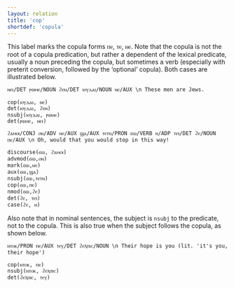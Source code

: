 ```yaml
---
layout: relation
title: 'cop'
shortdef: 'copula'
---
```


This label marks the copula forms ⲡⲉ, ⲧⲉ, ⲛⲉ. Note that the copula is not the root of a copula predication, but rather a dependent of the lexical predicate, usually a noun preceding the copula, but sometimes a verb (especially with preterit conversion, followed by the ‘optional’ copula). Both cases are illustrated below.

~~~ sdparse
ⲛⲉⲓ/DET ⲣⲱⲙⲉ/NOUN ϩⲉⲛ/DET ⲓⲟⲩⲇⲁⲓ/NOUN ⲛⲉ/AUX \n These men are Jews. 

cop(ⲓⲟⲩⲇⲁⲓ, ⲛⲉ)
det(ⲓⲟⲩⲇⲁⲓ, ϩⲉⲛ)
nsubj(ⲓⲟⲩⲇⲁⲓ, ⲣⲱⲙⲉ)
det(ⲣⲱⲙⲉ, ⲛⲉⲓ)
~~~

~~~ sdparse
ϩⲁⲙⲟⲓ/CONJ ⲟⲛ/ADV ⲛⲉ/AUX ϣⲁ/AUX ⲧⲉⲧⲛ/PRON ϭⲱ/VERB ⲛ/ADP ⲧⲉⲓ/DET ϩⲉ/NOUN ⲡⲉ/AUX \n Oh, would that you would stop in this way! 

discourse(ϭⲱ, ϩⲁⲙⲟⲓ)
advmod(ϭⲱ,ⲟⲛ)
mark(ϭⲱ,ⲛⲉ)
aux(ϭⲱ,ϣⲁ)
nsubj(ϭⲱ,ⲧⲉⲧⲛ)
cop(ϭⲱ,ⲡⲉ)
nmod(ϭⲱ,ϩⲉ)
det(ϩⲉ, ⲧⲉⲓ)
case(ϩⲉ, ⲛ)
~~~

Also note that in nominal sentences, the subject is `nsubj` to the predicate, not to the copula. This is also true when the subject follows the copula, as shown below.

~~~ sdparse
ⲛⲧⲟⲕ/PRON ⲡⲉ/AUX ⲧⲉⲩ/DET ϩⲉⲗⲡⲓⲥ/NOUN \n Their hope is you (lit. 'it's you, their hope')

cop(ⲛⲧⲟⲕ, ⲡⲉ)
nsubj(ⲛⲧⲟⲕ, ϩⲉⲗⲡⲓⲥ)
det(ϩⲉⲗⲡⲓⲥ, ⲧⲉⲩ)
~~~


